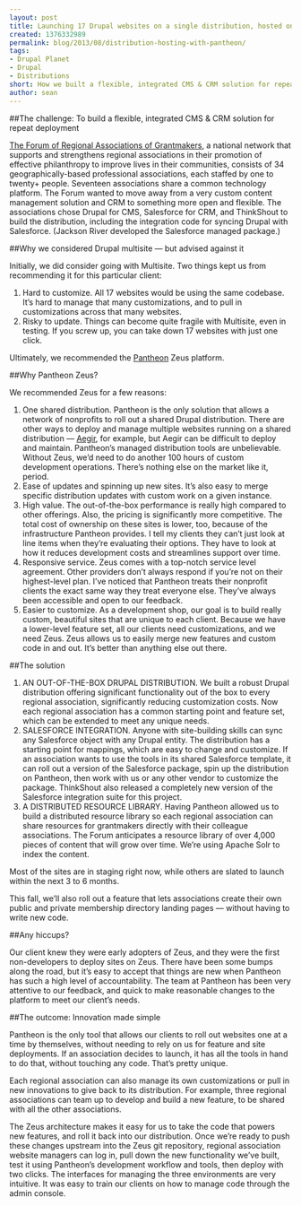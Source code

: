 ```yaml
---
layout: post
title: Launching 17 Drupal websites on a single distribution, hosted on Pantheon
created: 1376332989
permalink: blog/2013/08/distribution-hosting-with-pantheon/
tags:
- Drupal Planet
- Drupal
- Distributions
short: How we built a flexible, integrated CMS & CRM solution for repeat deployment with Pantheon hosting
author: sean
---
```

##The challenge: To build a flexible, integrated CMS & CRM solution for repeat deployment

[The Forum of Regional Associations of Grantmakers](http://givingforum.org), a national network that supports and strengthens regional associations in their promotion of effective philanthropy to improve lives in their communities, consists of 34 geographically-based professional associations, each staffed by one to twenty+ people. Seventeen associations share a common technology platform. The Forum wanted to move away from a very custom content management solution and CRM to something more open and flexible. The associations chose Drupal for CMS, Salesforce for CRM, and ThinkShout to build the distribution, including the integration code for syncing Drupal with Salesforce. (Jackson River developed the Salesforce managed package.) 

##Why we considered Drupal multisite — but advised against it

Initially, we did consider going with Multisite. Two things kept us from recommending it for this particular client: 

1. Hard to customize. All 17 websites would be using the same codebase. It’s hard to manage that many customizations, and to pull in customizations across that many websites. 
2. Risky to update. Things can become quite fragile with Multisite, even in testing. If you screw up, you can take down 17 websites with just one click. 

Ultimately, we recommended the [Pantheon](https://www.getpantheon.com/) Zeus platform.

##Why Pantheon Zeus?

We recommended Zeus for a few reasons: 

1. One shared distribution. Pantheon is the only solution that allows a network of nonprofits to roll out a shared Drupal distribution. There are other ways to deploy and manage multiple websites running on a shared distribution — [Aegir](http://www.aegirproject.org/), for example, but Aegir can be difficult to deploy and maintain. Pantheon’s managed distribution tools are unbelievable. Without Zeus, we’d need to do another 100 hours of custom development operations. There’s nothing else on the market like it, period. 
2. Ease of updates and spinning up new sites. It’s also easy to merge specific distribution updates with custom work on a given instance.
3. High value. The out-of-the-box performance is really high compared to other offerings. Also, the pricing is significantly more competitive. The total cost of ownership on these sites is lower, too, because of the infrastructure Pantheon provides. I tell my clients they can’t just look at line items when they’re evaluating their options. They have to look at how it reduces development costs and streamlines support over time.
4. Responsive service. Zeus comes with a top-notch service level agreement. Other providers don’t always respond if you’re not on their highest-level plan. I’ve noticed that Pantheon treats their nonprofit clients the exact same way they treat everyone else. They’ve always been accessible and open to our feedback. 
5. Easier to customize. As a development shop, our goal is to build really custom, beautiful sites that are unique to each client. Because we have a lower-level feature set, all our clients need customizations, and we need Zeus. Zeus allows us to easily merge new features and custom code in and out. It’s better than anything else out there. 

##The solution

1. AN OUT-OF-THE-BOX DRUPAL DISTRIBUTION. We built a robust Drupal distribution offering significant functionality out of the box to every regional association, significantly reducing customization costs. Now each regional association has a common starting point and feature set, which can be extended to meet any unique needs.  
2. SALESFORCE INTEGRATION. Anyone with site-building skills can sync any Salesforce object with any Drupal entity. The distribution has a starting point for mappings, which are easy to change and customize. If an association wants to use the tools in its shared Salesforce template, it can roll out a version of the Salesforce package, spin up the distribution on Pantheon, then work with us or any other vendor to customize the package. ThinkShout also released a completely new version of the Salesforce integration suite for this project. 
3. A DISTRIBUTED RESOURCE LIBRARY. Having Pantheon allowed us to build a distributed resource library so each regional association can share resources for grantmakers directly with their colleague associations. The Forum anticipates a resource library of over 4,000 pieces of content that will grow over time. We’re using Apache Solr to index the content. 

Most of the sites are in staging right now, while others are slated to launch within the next 3 to 6 months. 

This fall, we’ll also roll out a feature that lets associations create their own public and private membership directory landing pages — without having to write new code.

##Any hiccups?
 
Our client knew they were early adopters of Zeus, and they were the first non-developers to deploy sites on Zeus. There have been some bumps along the road, but it’s easy to accept that things are new when Pantheon has such a high level of accountability. The team at Pantheon has been very attentive to our feedback, and quick to make reasonable changes to the platform to meet our client’s needs. 

##The outcome: Innovation made simple

Pantheon is the only tool that allows our clients to roll out websites one at a time by themselves, without needing to rely on us for feature and site deployments. If an association decides to launch, it has all the tools in hand to do that, without touching any code. That’s pretty unique. 

Each regional association can also manage its own customizations or pull in new innovations to give back to its distribution. For example, three regional associations can team up to develop and build a new feature, to be shared with all the other associations. 

The Zeus architecture makes it easy for us to take the code that powers new features, and roll it back into our distribution. Once we’re ready to push these changes upstream into the Zeus git repository, regional association website managers can log in, pull down the new functionality we’ve built, test it using Pantheon’s development workflow and tools, then deploy with two clicks. The interfaces for managing the three environments are very intuitive. It was easy to train our clients on how to manage code through the admin console.
